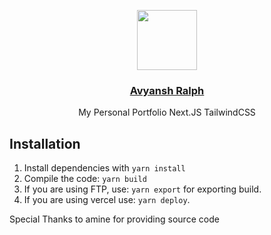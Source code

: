 <p align="center">
  <a href="https://avyanshralph.vercel.app">
    <img src="https://cdn.discordapp.com/attachments/902599940096798831/909873385868259358/me.jpg" height="96">
    <h3 align="center">Avyansh Ralph</h3>
  </a>
  <p align="center">My Personal Portfolio Next.JS TailwindCSS</p>
</p>

## Installation

1. Install dependencies with `yarn install`
2. Compile the code: `yarn build`
3. If you are using FTP, use: `yarn export` for exporting build.
4. If you are using vercel use: `yarn deploy`.

Special Thanks to amine for providing source code
